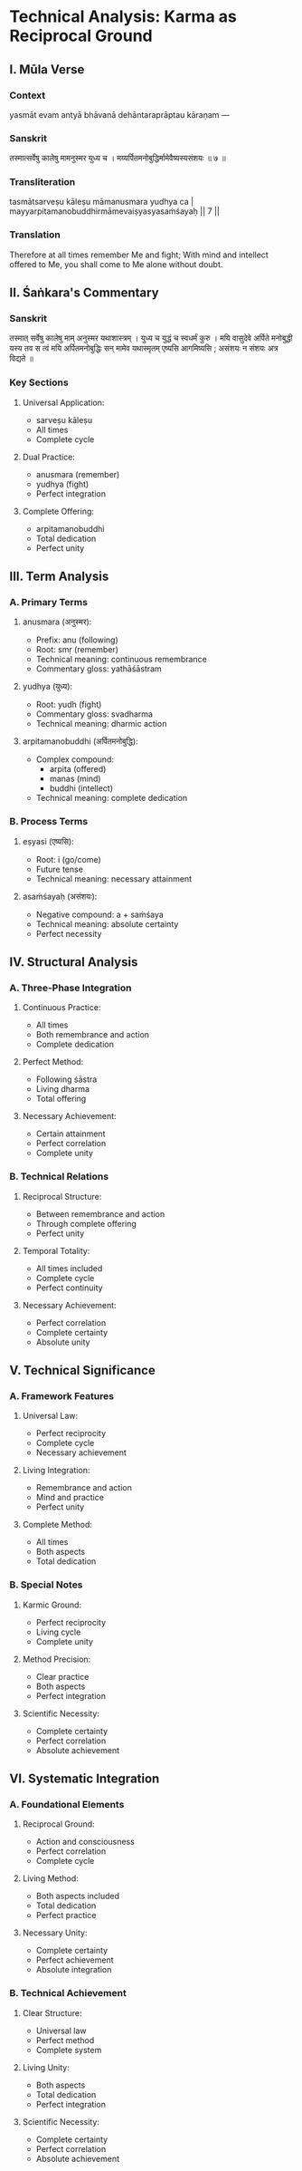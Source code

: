 # Technical Analysis: Karma as Reciprocal Ground

## I. Mūla Verse

### Context
yasmāt evam antyā bhāvanā dehāntaraprāptau kāraṇam —

### Sanskrit
तस्मात्सर्वेषु कालेषु मामनुस्मर युध्य च ।
मय्यर्पितमनोबुद्धिर्मामेवैष्यस्यसंशयः ॥ ७ ॥

### Transliteration
tasmātsarveṣu kāleṣu māmanusmara yudhya ca |
mayyarpitamanobuddhirmāmevaiṣyasyasaṁśayaḥ || 7 ||

### Translation
Therefore at all times remember Me and fight;
With mind and intellect offered to Me, you shall come to Me alone without doubt.

## II. Śaṅkara's Commentary

### Sanskrit
तस्मात् सर्वेषु कालेषु माम् अनुस्मर यथाशास्त्रम् । युध्य च युद्धं च स्वधर्मं कुरु । मयि वासुदेवे अर्पिते मनोबुद्धी यस्य तव स त्वं मयि अर्पितमनोबुद्धिः सन् मामेव यथास्मृतम् एष्यसि आगमिष्यसि ; असंशयः न संशयः अत्र विद्यते ॥

### Key Sections

1. Universal Application:
   - sarveṣu kāleṣu
   - All times
   - Complete cycle

2. Dual Practice:
   - anusmara (remember)
   - yudhya (fight)
   - Perfect integration

3. Complete Offering:
   - arpitamanobuddhi
   - Total dedication
   - Perfect unity

## III. Term Analysis

### A. Primary Terms

1. anusmara (अनुस्मर):
   - Prefix: anu (following)
   - Root: smṛ (remember)
   - Technical meaning: continuous remembrance
   - Commentary gloss: yathāśāstram

2. yudhya (युध्य):
   - Root: yudh (fight)
   - Commentary gloss: svadharma
   - Technical meaning: dharmic action

3. arpitamanobuddhi (अर्पितमनोबुद्धि):
   - Complex compound:
     - arpita (offered)
     - manas (mind)
     - buddhi (intellect)
   - Technical meaning: complete dedication

### B. Process Terms

1. eṣyasi (एष्यसि):
   - Root: i (go/come)
   - Future tense
   - Technical meaning: necessary attainment

2. asaṁśayaḥ (असंशयः):
   - Negative compound: a + saṁśaya
   - Technical meaning: absolute certainty
   - Perfect necessity

## IV. Structural Analysis

### A. Three-Phase Integration

1. Continuous Practice:
   - All times
   - Both remembrance and action
   - Complete dedication

2. Perfect Method:
   - Following śāstra
   - Living dharma
   - Total offering

3. Necessary Achievement:
   - Certain attainment
   - Perfect correlation
   - Complete unity

### B. Technical Relations

1. Reciprocal Structure:
   - Between remembrance and action
   - Through complete offering
   - Perfect unity

2. Temporal Totality:
   - All times included
   - Complete cycle
   - Perfect continuity

3. Necessary Achievement:
   - Perfect correlation
   - Complete certainty
   - Absolute unity

## V. Technical Significance

### A. Framework Features

1. Universal Law:
   - Perfect reciprocity
   - Complete cycle
   - Necessary achievement

2. Living Integration:
   - Remembrance and action
   - Mind and practice
   - Perfect unity

3. Complete Method:
   - All times
   - Both aspects
   - Total dedication

### B. Special Notes

1. Karmic Ground:
   - Perfect reciprocity
   - Living cycle
   - Complete unity

2. Method Precision:
   - Clear practice
   - Both aspects
   - Perfect integration

3. Scientific Necessity:
   - Complete certainty
   - Perfect correlation
   - Absolute achievement

## VI. Systematic Integration

### A. Foundational Elements

1. Reciprocal Ground:
   - Action and consciousness
   - Perfect correlation
   - Complete cycle

2. Living Method:
   - Both aspects included
   - Total dedication
   - Perfect practice

3. Necessary Unity:
   - Complete certainty
   - Perfect achievement
   - Absolute integration

### B. Technical Achievement

1. Clear Structure:
   - Universal law
   - Perfect method
   - Complete system

2. Living Unity:
   - Both aspects
   - Total dedication
   - Perfect integration

3. Scientific Necessity:
   - Complete certainty
   - Perfect correlation
   - Absolute achievement
